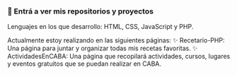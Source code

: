 ### :wave: Entrá a ver mis repositorios y proyectos

Lenguajes en los que desarrollo: HTML, CSS, JavaScript y PHP.

Actualmente estoy realizando en las siguientes páginas:
:sparkles: Recetario-PHP: Una página para juntar y organizar todas mis recetas favoritas.
:sparkles: ActividadesEnCABA: Una página que recopilará actividades, cursos, lugares y eventos gratuitos que se puedan realizar en CABA.

<!--
**MartinaFSA/MartinaFSA** is a ✨ _special_ ✨ repository because its `README.md` (this file) appears on your GitHub profile.
-->
